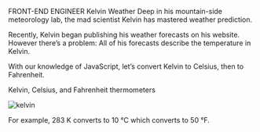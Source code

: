 FRONT-END ENGINEER
Kelvin Weather
Deep in his mountain-side meteorology lab, the mad scientist Kelvin has mastered weather prediction.

Recently, Kelvin began publishing his weather forecasts on his website. However there’s a problem: All of his forecasts describe the temperature in Kelvin.

With our knowledge of JavaScript, let’s convert Kelvin to Celsius, then to Fahrenheit.

Kelvin, Celsius, and Fahrenheit thermometers

<img alt="kelvin" src=https://content.codecademy.com/projects/introduction-to-javascript/learn-javascript-introduction/kelvin-weather/Kelvin%20Thermometers.svg>

For example, 283 K converts to 10 °C which converts to 50 °F.
